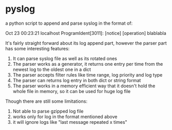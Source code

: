 pyslog
======

a python script to append and parse syslog in the format of:

Oct 23 00:23:21 localhost ProgramIdent[3011]: [notice] [operation] blablabla

It's fairly straight forward about its log append part, however the parser part has some interesting features:

1. It can parse syslog file as well as its rotated ones
2. The parser works as a generator, it returns one entry per time from the newest log to the oldest one in a dict
3. The parser accepts filter rules like time range, log priority and log type
4. The parser can returns log entry in both dict or string format
4. The parser works in a memory efficient way that it doesn't hold the whole file in memory, so it can be used for huge log file

Though there are still some limitations:

1. Not able to parse gzipped log file
2. works only for log in the format mentioned above
3. it will ignore logs like "last message repeated x times"
